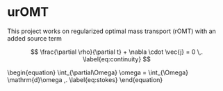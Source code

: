 # urOMT
This project works on regularized optimal mass transport (rOMT) with an added source term

$$ \frac{\partial \rho}{\partial t} + \nabla \cdot \vec{j} = 0 \,. \label{eq:continuity} $$

\begin{equation}
    \int_{\partial\Omega} \omega = \int_{\Omega} \mathrm{d}\omega \,.
    \label{eq:stokes}
\end{equation}

